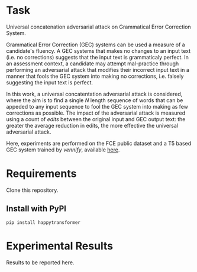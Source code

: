 # Task
Universal concatenation adversarial attack on Grammatical Error Correction System.

Grammatical Error Correction (GEC) systems can be used a measure of a candidate's fluency. A GEC systems that makes no changes to an input text (i.e. no corrections) suggests that the input text is grammaticaly perfect. In an assessment context, a candidate may attempt mal-practice through performing an adversarial attack that modifies their incorrect input text in a manner that fools the GEC system into making no corrections, i.e. falsely suggesting the input text is perfect.

In this work, a universal concatentation adversarial attack is considered, where the aim is to find a single _N_ length sequence of words that can be appeded to any input sequence to fool the GEC system into making as few corrections as possible. The impact of the adversarial attack is measured using a count of _edits_ between the original input and GEC output text: the greater the average reduction in edits, the more effective the universal adversarial attack.

Here, experiments are performed on the FCE public dataset and a T5 based GEC system trained by _vennify_, available [here](https://huggingface.co/vennify/t5-base-grammar-correction?).

# Requirements

Clone this repository.

## Install with PyPI

`pip install happytransformer`

# Experimental Results

Results to be reported here.
